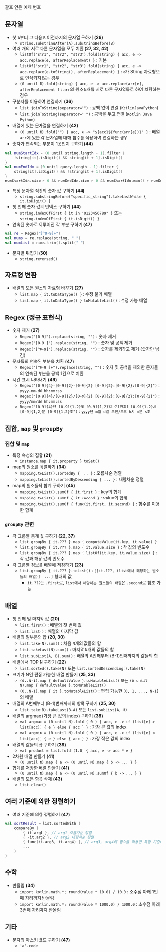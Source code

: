 괄호 안은 예제 번호

## 문자열
* 첫 ```A```부터 그 다음 ```B``` 이전까지의 문자열 구하기 **(26)**
  * ```string.substringAfter(A).substringBefore(B)```
* 여러 개의 서로 다른 문자열을 모두 치환 **(27, 32, 42)**
  * ```listOf("str1", "str2", "str3").fold(string) { acc, e -> acc.replace(e, afterReplacement) }``` : 기본
  * ```listOf("str1", "str2", "str3").fold(string) { acc, e -> acc.replace(e.toString(), afterReplacement) }``` : ```e```가 String 자료형으로 인식되지 않는 경우
  * ```(0 until N).fold(string) { acc, e -> acc.replace(arr[e], afterReplacement }``` : ```arr```의 원소 ```N```개를 서로 다른 문자열들로 하여 치환하는 경우 
* 구분자를 이용하여 연결하기 **(36)**
  * ```list.joinToString(separator="")``` : 공백 없이 연결 (```KotlinJavaPython```)
  * ```list.joinToString(separator=" ")``` : 공백을 두고 연결 (```Kotlin Java Python```)
* 배열에 있는 문자열을 연결하기 **(42)**
  * ```(0 until N).fold("") { acc, e -> "${acc}${func(arr[e])}" }``` : 배열 ```arr```에 있는 각 문자열에 대해 함수를 적용하여 연결하는 경우
* 숫자가 연속되는 부분이 1곳인지 구하기 **(44)**
```kotlin
val numStartIdx = (0 until string.length - 1).filter {
    !string[it].isDigit() && string[it + 1].isDigit()
}
val numEndIdx = (0 until query.length - 1).filter {
    string[it].isDigit() && !string[it + 1].isDigit()
}
numStartIdx.size > 0 && numEndIdx.size > 0 && numStartIdx.max() > numEndIdx.min()
```
* 특정 문자열 직전의 숫자 값 구하기 **(44)**
  * ```string.substringBefore("specific_string").takeLastWhile { it.isDigit() }```
* 첫 번째 숫자 값의 인덱스 구하기 **(44)**
  * ```string.indexOfFirst { it in "0123456789" }``` 또는 ```string.indexOfFirst { it.isDigit() }```
* 연속된 숫자로 이루어진 각 부분 구하기 **(47)**
```kotlin
val re = Regex("[^0-9]+")
val nums = re.replace(string, " ")
val numList = nums.trim().split(" ")
```
* 문자열 뒤집기 **(50)**
  * ```string.reversed()```

## 자료형 변환
* 배열의 모든 원소의 자료형 바꾸기 **(27)**
  * ```list.map { it.toDataType() }``` : 수정 불가 배열
  * ```list.map { it.toDataType() }.toMutableList()``` : 수정 가능 배열

## Regex (정규 표현식)
* 숫자 제거 **(27)**
  * ```Regex("[0-9]").replace(string, "")``` : 숫자 제거
  * ```Regex("[0-9 ]").replace(string, "")``` : 숫자 및 공백 제거
  * ```Regex("[^0-9]").replace(string, "")``` : 숫자를 제외하고 제거 (숫자만 남김)
* 문자들의 연속된 부분을 치환 **(47)**
  * ```Regex("[^0-9 ]+").replace(string, "")``` : 숫자 및 공백을 제외한 문자들의 연속된 부분을 공백 1칸으로 치환
* 시간 표시 나타내기 **(49)**
  * ```Regex("[0-9]{4}-[0-9]{2}-[0-9]{2} [0-9]{2}:[0-9]{2}:[0-9]{2}")``` : ```yyyy-mm-dd hh:mm:ss```
  * ```Regex("[0-9]{4}/[0-9]{2}/[0-9]{2} [0-9]{2}:[0-9]{2}:[0-9]{2}")``` : ```yyyy/mm/dd hh:mm:ss```
  * ```Regex("[0-9]{4}년 [0-9]{1,2}월 [0-9]{1,2}일 오[전후] [0-9]{1,2}시 [0-9]{1,2}분 [0-9]{1,2}초")``` : ```yyyy년 m월 d일 오전/오후 h시 m분 s초```

## 집합, ```map``` 및 ```groupBy```
### 집합 및 ```map```
* 특정 속성의 집합 **(21)**
  * ```instance.map { it.property }.toSet()```
* map의 원소를 정렬하기 **(34)**
  * ```mapping.toList().sortedBy { ... }``` : 오름차순 정렬
  * ```mapping.toList().sortedByDescending { ... }``` : 내림차순 정렬
* map의 원소들의 합계 구하기 **(45)**
  * ```mapping.toList().sumOf { it.first }``` : key의 합계
  * ```mapping.toList().sumOf { it.second }``` : value의 합계
  * ```mapping.toList().sumOf { func(it.first, it.second) }``` : 함수를 이용한 합계

### ```groupBy``` 관련
* 각 그룹별 통계 값 구하기 **(22, 37)**
  * ```list.groupBy { it.??? }.map { computeValue(it.key, it.value) }```
  * ```list.groupBy { it.??? }.map { it.value.size }``` : 각 값의 빈도수
  * ```list.groupBy { it.??? }.map { listOf(it.key, it.value.size) }``` : 각 값과 해당 값의 빈도수
* 각 그룹별 정보를 배열에 저장하기 **(23)**
  * ```list.groupBy { it.??? }.toList()``` : ```[[it.???, (list에서 해당하는 원소들의 배열)], ...]``` 형태의 값
    * ```it.???```는 ```.first```로, ```list에서 해당하는 원소들의 배열```은 ```.second```로 참조 가능

## 배열
* 첫 번째 및 마지막 값 **(20)**
  * ```list.first()``` : 배열의 첫 번째 값
  * ```list.last()``` : 배열의 마지막 값
* 배열의 일부분의 합 **(20, 30)**
  * ```list.take(N).sum()``` : 처음 ```N```개의 값들의 합
  * ```list.takeLast(N).sum()``` : 마지막 ```N```개의 값들의 합
  * ```list.subList(A, B).sum()``` : 배열의 A번째부터 (B-1)번째까지의 값들의 합
* 배열에서 TOP N 구하기 **(22)**
  * ```list.sorted().take(N)``` 또는 ```list.sortedDescending().take(N)```
* 크기가 N인 편집 가능한 배열 만들기 **(25, 33)**
  * ```(0..N-1).map { defaultValue }.toMutableList()``` 또는 ```(0 until N).map { defaultValue }.toMutableList()```
  * ```(0..N-1).map { it }.toMutableList()``` : 편집 가능한 ```[0, 1, ..., N-1]```의 배열
* 배열의 A번째부터 (B-1)번째까지의 항목 구하기 **(25, 30)**
  * ```list.take(B).takeLast(B-A)``` 또는 ```list.subList(A, B)```
* 배열의 argmax (가장 큰 값의 index) 구하기 **(38)**
  * ```val argmax = (0 until N).fold ( 0 ) { acc, e -> if (list[e] > list[acc]) { e } else { acc } }``` : 가장 큰 값의 index
  * ```val argmin = (0 until N).fold ( 0 ) { acc, e -> if (list[e] < list[acc]) { e } else { acc } }``` : 가장 작은 값의 index
* 배열의 값들의 곱 구하기 **(39)**
  * ```val product = list.fold (1.0) { acc, e -> acc * e }```
* 2차원 배열 만들기 **(41)**
  * ```(0 until N).map { a -> (0 until M).map { b -> ... } }```
* 합계를 저장한 배열 만들기 **(41)**
  * ```(0 until N).map { a -> (0 until M).sumOf { b -> ... } }```
* 배열의 모든 항목 삭제 **(43)**
  * ```list.clear()```

## 여러 기준에 의한 정렬하기
* 여러 기준에 의한 정렬하기 **(47)**
```kotlin
val sortResult = list.sortedWith (
    compareBy (
        { it.arg1 }, // arg1 오름차순 정렬
        { -it.arg2 }, // arg2 내림차순 정렬
        { func(it.arg3, it.arg4) }, // arg3, arg4에 함수를 적용한 특정 기준에 의해 정렬
        ...
    )
)
```

## 수학
* 반올림 **(34)**
  * ```import kotlin.math.*; round(value * 10.0) / 10.0``` : 소수점 아래 1번째 자리까지 반올림
  * ```import kotlin.math.*; round(value * 1000.0) / 1000.0``` : 소수점 아래 3번째 자리까지 반올림

## 기타
* 문자의 아스키 코드 구하기 **(47)**
  * ```'a'.code```
